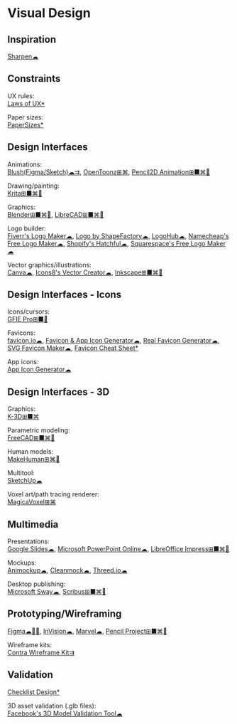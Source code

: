 # Visual Design

## Inspiration

[Sharpen☁](https://sharpen.design/)

## Constraints

UX rules:  
[Laws of UX*](https://lawsofux.com/)

Paper sizes:  
[PaperSizes*](https://papersizes.io/)

## Design Interfaces

Animations:  
[Blush(Figma/Sketch)☁⇉](https://blush.design/),
[OpenToonz⊞⌘](https://opentoonz.github.io/e/),
[Pencil2D Animation⊞■⌘🐧](https://www.pencil2d.org/)

Drawing/painting:  
[Krita⊞■⌘🐧](https://krita.org/en/)

Graphics:  
[Blender⊞■⌘🐧](https://www.blender.org/),
[LibreCAD⊞■⌘🐧](https://librecad.org/)

Logo builder:  
[Fiverr's Logo Maker☁](https://www.fiverr.com/logo-maker),
[Logo by ShapeFactory☁](https://logo.shapefactory.co/),
[LogoHub☁](https://logohub.io/),
[Namecheap's Free Logo Maker☁](https://www.namecheap.com/logo-maker/app/new),
[Shopify's Hatchful☁](https://hatchful.shopify.com/),
[Squarespace's Free Logo Maker☁](https://www.squarespace.com/logo)

Vector graphics/illustrations:  
[Canva☁](https://www.canva.com/),
[Icons8's Vector Creator☁](https://icons8.com/vector-creator),
[Inkscape⊞■⌘🐧](https://inkscape.org/)

## Design Interfaces - Icons

Icons/cursors:  
[GFIE Pro⊞■🐧](http://greenfishsoftware.org/)

Favicons:  
[favicon.io☁](https://favicon.io/), [Favicon & App Icon Generator☁](https://www.favicon-generator.org/),
[Real Favicon Generator☁](https://realfavicongenerator.net/),
[SVG Favicon Maker☁](https://formito.com/tools/favicon),
[Favicon Cheat Sheet*](http://github.com/audreyr/favicon-cheat-sheet)

App icons:  
[App Icon Generator☁](https://appicon.co/)

## Design Interfaces - 3D

Graphics:  
[K-3D⊞■⌘](http://www.k-3d.org/)

Parametric modeling:  
[FreeCAD⊞■⌘🐧](https://www.freecadweb.org/)

Human models:  
[MakeHuman⊞⌘🐧](http://www.makehumancommunity.org/)

Multitool:  
[SketchUp☁](https://www.sketchup.com/)

Voxel art/path tracing renderer:  
[MagicaVoxel⊞⌘](https://ephtracy.github.io/)

## Multimedia

Presentations:  
[Google Slides☁](https://slides.google.com),
[Microsoft PowerPoint Online☁](https://office.live.com/start/PowerPoint.aspx),
[LibreOffice Impress⊞■⌘🐧](https://www.libreoffice.org/)

Mockups:  
[Animockup☁](https://animockup.com/),
[Cleanmock☁](https://cleanmock.com/),
[Threed.io☁](https://threed.io/)

Desktop publishing:  
[Microsoft Sway☁](https://sway.office.com),
[Scribus⊞■⌘🐧](https://www.scribus.net/)

## Prototyping/Wireframing

[Figma☁🍎🤖](https://www.figma.com/),
[InVision☁](https://www.invisionapp.com/),
[Marvel☁](https://marvelapp.com/),
[Pencil Project⊞■⌘🐧](https://pencil.evolus.vn/)

Wireframe kits:  
[Contra Wireframe Kit⇉](https://contrauikit.com/)

## Validation

[Checklist Design*](https://www.checklist.design/)

3D asset validation (.glb files):  
[Facebook's 3D Model Validation Tool☁](https://developers.facebook.com/tools/3d/validation/)
